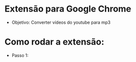 # Extensão para Google Chrome 
- Objetivo: Converter vídeos do youtube para mp3

# Como rodar a extensão:
- Passo 1: 
